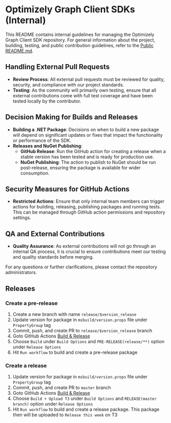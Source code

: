 # Optimizely Graph Client SDKs (Internal)

This README contains internal guidelines for managing the Optimizely Graph Client SDK repository. For general information about the project, building, testing, and public contribution guidelines, refer to the [Public README.md](https://github.com/episerver/graph-net-sdk).

## Handling External Pull Requests

- **Review Process**: All external pull requests must be reviewed for quality, security, and compliance with our project standards.
- **Testing**: As the community will primarily own testing, ensure that all external contributions come with full test coverage and have been tested locally by the contributor.

## Decision Making for Builds and Releases

- **Building a .NET Package**: Decisions on when to build a new package will depend on significant updates or fixes that impact the functionality or performance of the SDK.
- **Releases and NuGet Publishing**:
  - **GitHub Release**: Run the GitHub action for creating a release when a stable version has been tested and is ready for production use.
  - **NuGet Publishing**: The action to publish to NuGet should be run post-release, ensuring the package is available for wider consumption.

## Security Measures for GitHub Actions

- **Restricted Actions**: Ensure that only internal team members can trigger actions for building, releasing, publishing packages and running tests. This can be managed through GitHub action permissions and repository settings.

## QA and External Contributions

- **Quality Assurance**: As external contributions will not go through an internal QA process, it is crucial to ensure contributions meet our testing and quality standards before merging.

For any questions or further clarifications, please contact the repository administrators.

## Releases
### Create a pre-release

 1. Create a new branch with name `release/$version_release`
 2. Update version for package in `msbuild/version.props` file under `PropertyGroup` tag
 3. Commit, push, and create PR to `release/$version_release` branch
 4. Goto GitHub Actions [Build & Release](https://github.com/episerver/graph-net-sdk/actions/workflows/createRelease.yml)
 5. Choose `Build` under `Build Options` and `PRE-RELEASE(release/**)` option under `Release Options`
 6. Hit `Run workflow` to build and create a pre-release package
### Create a release

 1. Update version for package in `msbuild/version.props` file under `PropertyGroup` tag
 2. Commit, push, and create PR to `master` branch
 3. Goto GitHub Actions [Build & Release](https://github.com/episerver/graph-net-sdk/actions/workflows/createRelease.yml)
 4. Choose `Build + Upload T3` under `Build Options` and `RELEASE(master branch)` option under `Release Options`
 5. Hit `Run workflow` to build and create a release package. This package then will be uploaded to `Release this week` on T3
